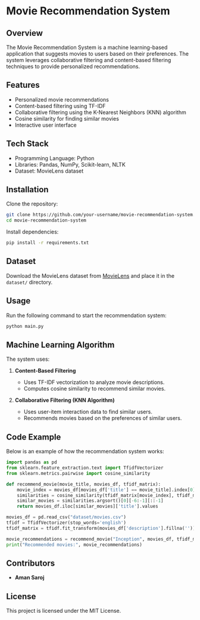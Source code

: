 # Movie Recommendation System

## Overview
The Movie Recommendation System is a machine learning-based application that suggests movies to users based on their preferences. The system leverages collaborative filtering and content-based filtering techniques to provide personalized recommendations.

## Features
- Personalized movie recommendations
- Content-based filtering using TF-IDF
- Collaborative filtering using the K-Nearest Neighbors (KNN) algorithm
- Cosine similarity for finding similar movies
- Interactive user interface

## Tech Stack
- Programming Language: Python
- Libraries: Pandas, NumPy, Scikit-learn, NLTK
- Dataset: MovieLens dataset

## Installation
Clone the repository:
```bash
git clone https://github.com/your-username/movie-recommendation-system.git
cd movie-recommendation-system
```

Install dependencies:
```bash
pip install -r requirements.txt
```

## Dataset
Download the MovieLens dataset from [MovieLens](https://grouplens.org/datasets/movielens/) and place it in the `dataset/` directory.

## Usage
Run the following command to start the recommendation system:
```bash
python main.py
```

## Machine Learning Algorithm
The system uses:
1. **Content-Based Filtering**
   - Uses TF-IDF vectorization to analyze movie descriptions.
   - Computes cosine similarity to recommend similar movies.

2. **Collaborative Filtering (KNN Algorithm)**
   - Uses user-item interaction data to find similar users.
   - Recommends movies based on the preferences of similar users.

## Code Example
Below is an example of how the recommendation system works:

```python
import pandas as pd
from sklearn.feature_extraction.text import TfidfVectorizer
from sklearn.metrics.pairwise import cosine_similarity

def recommend_movie(movie_title, movies_df, tfidf_matrix):
    movie_index = movies_df[movies_df['title'] == movie_title].index[0]
    similarities = cosine_similarity(tfidf_matrix[movie_index], tfidf_matrix)
    similar_movies = similarities.argsort()[0][-6:-1][::-1]
    return movies_df.iloc[similar_movies]['title'].values

movies_df = pd.read_csv("dataset/movies.csv")
tfidf = TfidfVectorizer(stop_words='english')
tfidf_matrix = tfidf.fit_transform(movies_df['description'].fillna(''))

movie_recommendations = recommend_movie("Inception", movies_df, tfidf_matrix)
print("Recommended movies:", movie_recommendations)
```

## Contributors
- **Aman Saroj**

## License
This project is licensed under the MIT License.
